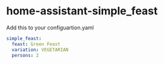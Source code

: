 # home-assistant-simple_feast

Add this to your configuartion.yaml
```yaml
simple_feast:
  feast: Green Feast
  variation: VEGETARIAN
  persons: 2
```
